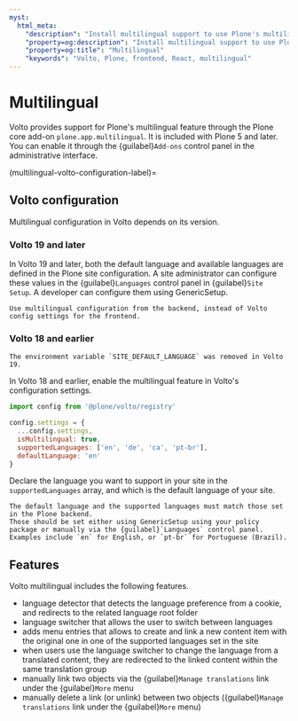 ```yaml
---
myst:
  html_meta:
    "description": "Install multilingual support to use Plone's multilingual feature"
    "property=og:description": "Install multilingual support to use Plone's multilingual feature"
    "property=og:title": "Multilingual"
    "keywords": "Volto, Plone, frontend, React, multilingual"
---
```


# Multilingual

Volto provides support for Plone's multilingual feature through the Plone core add-on `plone.app.multilingual`.
It is included with Plone 5 and later.
You can enable it through the {guilabel}`Add-ons` control panel in the administrative interface.



(multilingual-volto-configuration-label)=

## Volto configuration

Multilingual configuration in Volto depends on its version.

### Volto 19 and later

In Volto 19 and later, both the default language and available languages are defined in the Plone site configuration.
A site administrator can configure these values in the {guilabel}`Languages` control panel in {guilabel}`Site Setup`.
A developer can configure them using GenericSetup.

```{versionchanged} Volto 19
Use multilingual configuration from the backend, instead of Volto config settings for the frontend.
```

### Volto 18 and earlier

```{versionremoved} Volto 19
The environment variable `SITE_DEFAULT_LANGUAGE` was removed in Volto 19.
```

In Volto 18 and earlier, enable the multilingual feature in Volto's configuration settings.

```js
import config from '@plone/volto/registry'

config.settings = {
  ...config.settings,
  isMultilingual: true,
  supportedLanguages: ['en', 'de', 'ca', 'pt-br'],
  defaultLanguage: 'en'
}
```

Declare the language you want to support in your site in the `supportedLanguages` array, and which is the default language of your site.

```{warning}
The default language and the supported languages must match those set in the Plone backend.
Those should be set either using GenericSetup using your policy package or manually via the {guilabel}`Languages` control panel.
Examples include `en` for English, or `pt-br` for Portuguese (Brazil).
```

## Features

Volto multilingual includes the following features.

-   language detector that detects the language preference from a cookie, and redirects to the related language root folder
-   language switcher that allows the user to switch between languages
-   adds menu entries that allows to create and link a new content item with the original one in one of the supported languages set in the site
-   when users use the language switcher to change the language from a translated content, they are redirected to the linked content within the same translation group
-   manually link two objects via the {guilabel}`Manage translations` link under the {guilabel}`More` menu
-   manually delete a link (or unlink) between two objects ({guilabel}`Manage translations` link under the {guilabel}`More` menu)
